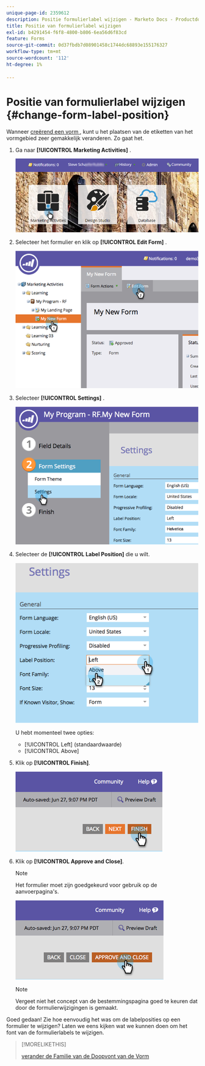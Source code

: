 ```yaml
---
unique-page-id: 2359612
description: Positie formulierlabel wijzigen - Marketo Docs - Productdocumentatie
title: Positie van formulierlabel wijzigen
exl-id: b4291454-f6f8-4800-b806-6ea56d6f83cd
feature: Forms
source-git-commit: 0d37fbdb7d08901458c1744dc68893e155176327
workflow-type: tm+mt
source-wordcount: '112'
ht-degree: 1%

---
```


# Positie van formulierlabel wijzigen {#change-form-label-position}

Wanneer [ creërend een vorm ](/help/marketo/product-docs/demand-generation/forms/creating-a-form/create-a-form.md), kunt u het plaatsen van de etiketten van het vormgebied zeer gemakkelijk veranderen. Zo gaat het.

1. Ga naar **[!UICONTROL Marketing Activities]** .

   ![](assets/login-marketing-activities-2.png)

1. Selecteer het formulier en klik op **[!UICONTROL Edit Form]** .

   ![](assets/image2014-9-15-16-3a16-3a9.png)

1. Selecteer **[!UICONTROL Settings]** .

   ![](assets/image2014-9-15-16-3a16-3a26.png)

1. Selecteer de **[!UICONTROL Label Position]** die u wilt.

   ![](assets/image2014-9-15-16-3a16-3a39.png)

   U hebt momenteel twee opties:

   * [!UICONTROL Left] (standaardwaarde)
   * [!UICONTROL Above]

1. Klik op **[!UICONTROL Finish]**.

   ![](assets/image2014-9-15-16-3a16-3a49.png)

1. Klik op **[!UICONTROL Approve and Close]**.

   >[!NOTE]
   >
   >Het formulier moet zijn goedgekeurd voor gebruik op de aanvoerpagina&#39;s.

   ![](assets/image2014-9-15-16-3a17-3a12.png)

   >[!NOTE]
   >
   >Vergeet niet het concept van de bestemmingspagina goed te keuren dat door de formulierwijzigingen is gemaakt.

Goed gedaan! Zie hoe eenvoudig het was om de labelposities op een formulier te wijzigen? Laten we eens kijken wat we kunnen doen om het font van de formulierlabels te wijzigen.

>[!MORELIKETHIS]
>
>[ verander de Familie van de Doopvont van de Vorm ](/help/marketo/product-docs/demand-generation/forms/form-design/change-the-form-font-family.md)
